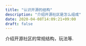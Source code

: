 ```yaml
---
title: "认识开源的结构"
description: "介绍开源社区是怎么组成"
date: 2020-04-08T14:09:21+09:00
draft: false
---
```


介绍开源社区的常规结构，玩法等.
